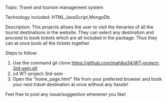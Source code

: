 Topic: Travel and tourism management system

Technology included: HTML,JavaScript,MongoDb

Description: This projects allows the user to visit the itenaries of all the tourist destinations in the website. They can select any destination and proceed to book tickets which are all included in the package. Thus they can at once book all the tickets together

Steps to follow:

1. Use the command git clone https://github.com/mahika34/WT-project-3rd-sem.git
2. cd WT-project-3rd-sem
3. Open the "home_page.html" file from your preferred browser and book your next travel destination at once without any hassle!
   
Feel free to post any issue/suggestion whenever you like!
